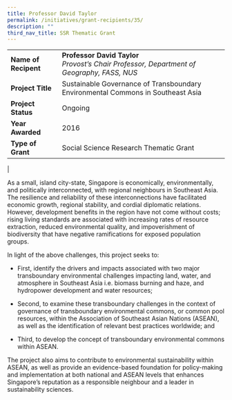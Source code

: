 ```yaml
---
title: Professor David Taylor
permalink: /initiatives/grant-recipients/35/
description: ""
third_nav_title: SSR Thematic Grant
---
```


|  |  |
|---|---|
| **Name of Recipent** | **Professor David Taylor**<br>_Provost’s Chair Professor, Department of Geography, FASS, NUS_ |
| **Project Title** | Sustainable Governance of Transboundary Environmental Commons in Southeast Asia |
| **Project Status** | Ongoing |
| **Year Awarded** | 2016 |
| **Type of Grant** | Social Science Research Thematic Grant |
|

As a small, island city-state, Singapore is economically, environmentally, and politically interconnected, with regional neighbours in Southeast Asia.  The resilience and reliability of these interconnections have facilitated economic growth, regional stability, and cordial diplomatic relations. However, development benefits in the region have not come without costs; rising living standards are associated with increasing rates of resource extraction, reduced environmental quality, and impoverishment of biodiversity that have negative ramifications for exposed population groups. 

In light of the above challenges, this project seeks to: 

*   First, identify the drivers and impacts associated with two major transboundary environmental challenges impacting land, water, and atmosphere in Southeast Asia i.e. biomass burning and haze, and hydropower development and water resources; 
    

*   Second, to examine these transboundary challenges in the context of governance of transboundary environmental commons, or common pool resources, within the Association of Southeast Asian Nations (ASEAN), as well as the identification of relevant best practices worldwide; and
    

*   Third, to develop the concept of transboundary environmental commons within ASEAN.  

The project also aims to contribute to environmental sustainability within ASEAN, as well as provide an evidence-based foundation for policy-making and implementation at both national and ASEAN levels that enhances Singapore’s reputation as a responsible neighbour and a leader in sustainability sciences.